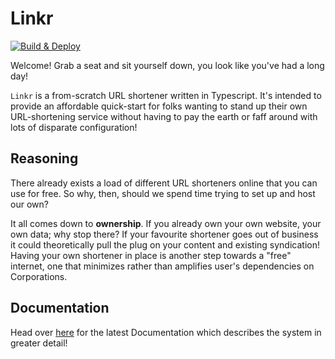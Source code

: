 # Linkr

[![Build & Deploy](https://github.com/thesheps/linkr/actions/workflows/deploy-app.yml/badge.svg)](https://github.com/thesheps/linkr/actions/workflows/deploy-app.yml)

Welcome! Grab a seat and sit yourself down, you look like you've had a long day!

`Linkr` is a from-scratch URL shortener written in Typescript. It's intended to provide an affordable quick-start for folks wanting to stand up their own URL-shortening service without having to pay the earth or faff around with lots of disparate configuration!

## Reasoning

There already exists a load of different URL shorteners online that you can use for free. So why, then, should we spend time trying to set up and host our own?

It all comes down to **ownership**. If you already own your own website, your own data; why stop there? If your favourite shortener goes out of business it could theoretically pull the plug on your content and existing syndication! Having your own shortener in place is another step towards a "free" internet, one that minimizes rather than amplifies user's dependencies on Corporations.

## Documentation

Head over [here](./doc/docs.md) for the latest Documentation which describes the system in greater detail!
